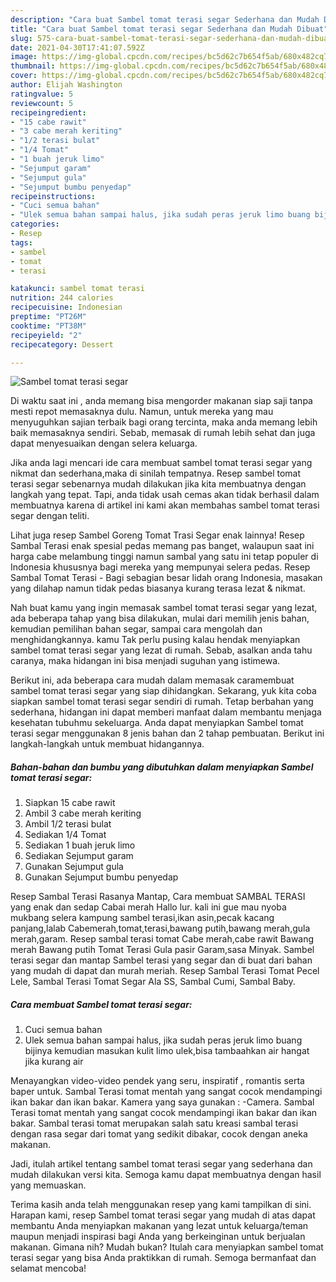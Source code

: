 ```yaml
---
description: "Cara buat Sambel tomat terasi segar Sederhana dan Mudah Dibuat"
title: "Cara buat Sambel tomat terasi segar Sederhana dan Mudah Dibuat"
slug: 575-cara-buat-sambel-tomat-terasi-segar-sederhana-dan-mudah-dibuat
date: 2021-04-30T17:41:07.592Z
image: https://img-global.cpcdn.com/recipes/bc5d62c7b654f5ab/680x482cq70/sambel-tomat-terasi-segar-foto-resep-utama.jpg
thumbnail: https://img-global.cpcdn.com/recipes/bc5d62c7b654f5ab/680x482cq70/sambel-tomat-terasi-segar-foto-resep-utama.jpg
cover: https://img-global.cpcdn.com/recipes/bc5d62c7b654f5ab/680x482cq70/sambel-tomat-terasi-segar-foto-resep-utama.jpg
author: Elijah Washington
ratingvalue: 5
reviewcount: 5
recipeingredient:
- "15 cabe rawit"
- "3 cabe merah keriting"
- "1/2 terasi bulat"
- "1/4 Tomat"
- "1 buah jeruk limo"
- "Sejumput garam"
- "Sejumput gula"
- "Sejumput bumbu penyedap"
recipeinstructions:
- "Cuci semua bahan"
- "Ulek semua bahan sampai halus, jika sudah peras jeruk limo buang bijinya kemudian masukan kulit limo ulek,bisa tambaahkan air hangat jika kurang air"
categories:
- Resep
tags:
- sambel
- tomat
- terasi

katakunci: sambel tomat terasi 
nutrition: 244 calories
recipecuisine: Indonesian
preptime: "PT26M"
cooktime: "PT38M"
recipeyield: "2"
recipecategory: Dessert

---
```



![Sambel tomat terasi segar](https://img-global.cpcdn.com/recipes/bc5d62c7b654f5ab/680x482cq70/sambel-tomat-terasi-segar-foto-resep-utama.jpg)

Di waktu  saat ini , anda memang bisa mengorder makanan siap saji tanpa mesti repot memasaknya dulu. Namun, untuk mereka yang mau menyuguhkan sajian terbaik bagi orang tercinta, maka anda memang lebih baik memasaknya sendiri. Sebab, memasak di rumah lebih sehat dan juga dapat menyesuaikan dengan selera keluarga.

Jika anda lagi mencari ide cara membuat sambel tomat terasi segar yang nikmat dan sederhana,maka di sinilah tempatnya. Resep sambel tomat terasi segar  sebenarnya mudah dilakukan jika kita membuatnya dengan langkah yang tepat. Tapi, anda tidak usah cemas akan tidak berhasil dalam membuatnya 
karena di artikel ini kami akan membahas sambel tomat terasi segar dengan teliti.  

Lihat juga resep Sambel Goreng Tomat Trasi Segar enak lainnya! Resep Sambal Terasi enak spesial pedas memang pas banget, walaupun saat ini harga cabe melambung tinggi namun sambal yang satu ini tetap populer di Indonesia khususnya bagi mereka yang mempunyai selera pedas. Resep Sambal Tomat Terasi - Bagi sebagian besar lidah orang Indonesia, masakan yang dilahap namun tidak pedas biasanya kurang terasa lezat &amp; nikmat.

Nah buat kamu yang ingin memasak sambel tomat terasi segar yang lezat, ada beberapa tahap yang bisa dilakukan, mulai dari memilih jenis bahan, kemudian pemilihan bahan segar, sampai cara mengolah dan menghidangkannya. kamu Tak perlu pusing kalau hendak menyiapkan sambel tomat terasi segar yang lezat di rumah. Sebab, asalkan anda  tahu caranya, maka hidangan ini bisa menjadi suguhan yang istimewa.

Berikut ini, ada beberapa cara mudah dalam memasak caramembuat sambel tomat terasi segar yang siap dihidangkan. Sekarang, yuk kita coba siapkan sambel tomat terasi segar sendiri di rumah. Tetap berbahan yang sederhana, hidangan ini dapat memberi manfaat dalam membantu menjaga kesehatan tubuhmu sekeluarga. Anda dapat menyiapkan Sambel tomat terasi segar menggunakan 8 jenis bahan dan 2 tahap pembuatan. Berikut ini langkah-langkah untuk membuat hidangannya.

<!--inarticleads1-->

##### Bahan-bahan dan bumbu yang dibutuhkan dalam menyiapkan Sambel tomat terasi segar:

1. Siapkan 15 cabe rawit
1. Ambil 3 cabe merah keriting
1. Ambil 1/2 terasi bulat
1. Sediakan 1/4 Tomat
1. Sediakan 1 buah jeruk limo
1. Sediakan Sejumput garam
1. Gunakan Sejumput gula
1. Gunakan Sejumput bumbu penyedap


Resep Sambal Terasi Rasanya Mantap, Cara membuat SAMBAL TERASI yang enak dan sedap Cabai merah Hallo lur. kali ini gue mau nyoba mukbang selera kampung sambel terasi,ikan asin,pecak kacang panjang,lalab Cabemerah,tomat,terasi,bawang putih,bawang merah,gula merah,garam. Resep sambal terasi tomat Cabe merah,cabe rawit Bawang merah Bawang putih Tomat Terasi Gula pasir Garam,sasa Minyak. Sambel terasi segar dan mantap Sambel terasi yang segar dan di buat dari bahan yang mudah di dapat dan murah meriah. Resep Sambal Terasi Tomat Pecel Lele, Sambal Terasi Tomat Segar Ala SS, Sambal Cumi, Sambal Baby. 

<!--inarticleads2-->

##### Cara membuat Sambel tomat terasi segar:

1. Cuci semua bahan
1. Ulek semua bahan sampai halus, jika sudah peras jeruk limo buang bijinya kemudian masukan kulit limo ulek,bisa tambaahkan air hangat jika kurang air


Menayangkan video-video pendek yang seru, inspiratif , romantis serta baper untuk. Sambal Terasi tomat mentah yang sangat cocok mendampingi ikan bakar dan ikan bakar. Kamera yang saya gunakan : -Camera. Sambal Terasi tomat mentah yang sangat cocok mendampingi ikan bakar dan ikan bakar. Sambal terasi tomat merupakan salah satu kreasi sambal terasi dengan rasa segar dari tomat yang sedikit dibakar, cocok dengan aneka makanan. 

Jadi, itulah artikel tentang  sambel tomat terasi segar  yang sederhana dan mudah dilakukan versi kita. Semoga kamu dapat membuatnya dengan hasil yang memuaskan. 

Terima kasih anda telah menggunakan resep yang kami tampilkan di sini. Harapan kami, resep  Sambel tomat terasi segar yang mudah di atas dapat membantu Anda menyiapkan makanan yang lezat untuk keluarga/teman maupun menjadi inspirasi bagi Anda yang berkeinginan untuk berjualan makanan. Gimana nih? Mudah bukan? Itulah cara menyiapkan sambel tomat terasi segar yang bisa Anda praktikkan di rumah. Semoga bermanfaat dan selamat mencoba!

